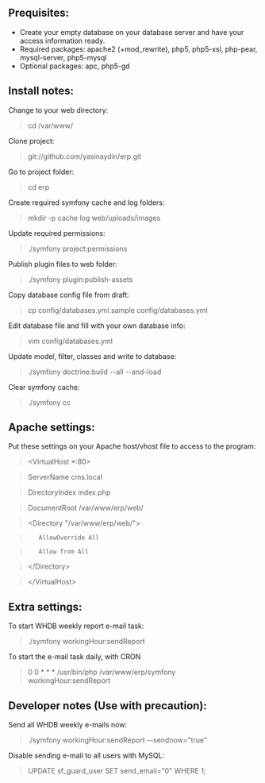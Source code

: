 Prequisites:
------------
- Create your empty database on your database server and have your access information ready.
- Required packages: apache2 (+mod_rewrite), php5, php5-xsl, php-pear, mysql-server, php5-mysql
- Optional packages: apc, php5-gd


Install notes:
--------------
Change to your web directory:
> cd /var/www/

Clone project:
> git://github.com/yasinaydin/erp.git

Go to project folder:
> cd erp

Create required symfony cache and log folders:
> mkdir -p cache log web/uploads/images

Update required permissions:
> ./symfony project:permissions

Publish plugin files to web folder:
> ./symfony plugin:publish-assets

Copy database config file from draft:
> cp config/databases.yml.sample config/databases.yml

Edit database file and fill with your own database info:
> vim config/databases.yml

Update model, filter, classes and write to database:
> ./symfony doctrine:build --all --and-load

Clear symfony cache:
> ./symfony cc


Apache settings:
----------------
Put these settings on your Apache host/vhost file to access to the program:
> &lt;VirtualHost *:80&gt;

> 

>    ServerName  cms.local

>    DirectoryIndex index.php

>    DocumentRoot /var/www/erp/web/

> 

>    &lt;Directory "/var/www/erp/web/"&gt;

>        AllowOverride All

>        Allow from All

>    &lt;/Directory&gt;

> 

> &lt;/VirtualHost&gt;


Extra settings:
------------
To start WHDB weekly report e-mail task:
> ./symfony workingHour:sendReport

To start the e-mail task daily, with CRON
> 0 0 * * * /usr/bin/php /var/www/erp/symfony workingHour:sendReport


Developer notes (Use with precaution):
--------------------------------------
Send all WHDB weekly e-mails now:
> ./symfony workingHour:sendReport --sendnow="true"

Disable sending e-mail to all users with MySQL:
> UPDATE sf_guard_user SET send_email="0" WHERE 1;
